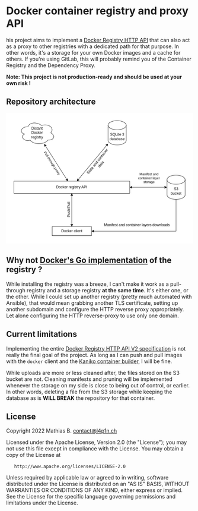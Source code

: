 # Docker container registry and proxy API

his project aims to implement a [Docker Registry HTTP API](https://docs.docker.com/registry/spec/api/) that can also act as a proxy to other registries with a dedicated path for that purpose. In other words, it's a storage for your own Docker images and a cache for others. If you're using GitLab, this will probably remind you of the Container Registry and the Dependency Proxy.

**Note: This project is not production-ready and should be used at your own risk !**

## Repository architecture

![Diagram illustrating the components architecture of the registry, with the SQLite 3 database, S3 bucket, remote registry and Docker client](documentation/registry-architecture.png)

## Why not [Docker's Go implementation](https://github.com/distribution/distribution/) of the registry ?

While installing the registry was a breeze, I can't make it work as a pull-through registry and a storage registry **at the same time**. It's either one, or the other. While I could set up another registry (pretty much automated with Ansible), that would mean grabbing another TLS certificate, setting up another subdomain and configure the HTTP reverse proxy appropriately. Let alone configuring the HTTP reverse-proxy to use only one domain.

## Current limitations
Implementing the entire [Docker Registry HTTP API V2 specification](https://docs.docker.com/registry/spec/api/) is not really the final goal of the project. As long as I can push and pull images with the `docker` client and the [Kaniko container builder](https://github.com/GoogleContainerTools/kaniko), I will be fine.

While uploads are more or less cleaned after, the files stored on the S3 bucket are not. Cleaning manifests and pruning will be implemented whenever the storage on my side is close to being out of control, or earlier. In other words, deleting a file from the S3 storage while keeping the database as is **WILL BREAK** the repository for that container.

## License

Copyright 2022 Mathias B. <contact@l4p1n.ch>

Licensed under the Apache License, Version 2.0 (the "License");
you may not use this file except in compliance with the License.
You may obtain a copy of the License at

       http://www.apache.org/licenses/LICENSE-2.0

Unless required by applicable law or agreed to in writing, software
distributed under the License is distributed on an "AS IS" BASIS,
WITHOUT WARRANTIES OR CONDITIONS OF ANY KIND, either express or implied.
See the License for the specific language governing permissions and
limitations under the License.

